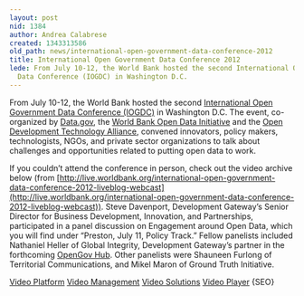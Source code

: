 ```yaml
---
layout: post
nid: 1384
author: Andrea Calabrese
created: 1343313586
old_path: news/international-open-government-data-conference-2012
title: International Open Government Data Conference 2012
lede: From July 10-12, the World Bank hosted the second International Open Government
  Data Conference (IOGDC) in Washington D.C.
---
```


From July 10-12, the World Bank hosted the second [International Open Government Data Conference (IOGDC)](http://www.data.gov/communities/conference) in Washington D.C. The event, co-organized by [Data.gov](http://data.gov/), the [World Bank Open Data Initiative](http://data.worldbank.org/) and the [Open Development Technology Alliance](http://www.opendta.org/Pages/Home.aspx), convened innovators, policy makers, technologists, NGOs, and private sector organizations to talk about challenges and opportunities related to putting open data to work.

If you couldn’t attend the conference in person, check out the video archive below (from [http://live.worldbank.org/international-open-government-data-conference-2012-liveblog-webcast](http://live.worldbank.org/international-open-government-data-conference-2012-liveblog-webcast)). Steve Davenport, Development Gateway’s Senior Director for Business Development, Innovation, and Partnerships, participated in a panel discussion on Engagement around Open Data, which you will find under “Preston, July 11, Policy Track.” Fellow panelists included Nathaniel Heller of Global Integrity, Development Gateway’s partner in the forthcoming [OpenGov Hub](/news/announcing-opengov-hub). Other panelists were Shauneen Furlong of Territorial Communications, and Mikel Maron of Ground Truth Initiative.

<object data="http://www.kaltura.com/index.php/kwidget/cache_st/1342118390/wid/_361531/uiconf_id/8627821" height="420" id="kaltura_player_1342118390" type="application/x-shockwave-flash" width="690"><param name="allowScriptAccess" value="never"></param><param name="allowNetworking" value="internal"></param><param name="allowFullScreen" value="true"></param><param name="movie" value="http://www.kaltura.com/index.php/kwidget/cache_st/1342118390/wid/_361531/uiconf_id/8627821"></param>[Video Platform](http://corp.kaltura.com/products/video-platform-features) [Video Management](http://corp.kaltura.com/Products/Features/Video-Management) [Video Solutions](http://corp.kaltura.com/Video-Solutions) [Video Player](http://corp.kaltura.com/Products/Features/Video-Player) {SEO} </object>
